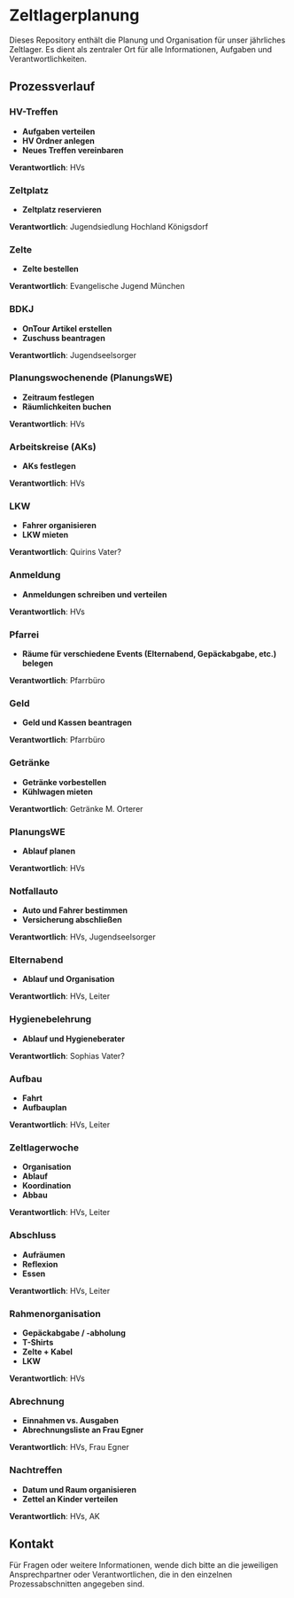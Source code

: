 # Zeltlagerplanung

Dieses Repository enthält die Planung und Organisation für unser jährliches Zeltlager. Es dient als zentraler Ort für alle Informationen, Aufgaben und Verantwortlichkeiten.

## Prozessverlauf

### HV-Treffen
- **Aufgaben verteilen**
- **HV Ordner anlegen**
- **Neues Treffen vereinbaren**

**Verantwortlich**: HVs

### Zeltplatz
- **Zeltplatz reservieren**

**Verantwortlich**: Jugendsiedlung Hochland Königsdorf

### Zelte
- **Zelte bestellen**

**Verantwortlich**: Evangelische Jugend München

### BDKJ
- **OnTour Artikel erstellen**
- **Zuschuss beantragen**

**Verantwortlich**: Jugendseelsorger

### Planungswochenende (PlanungsWE)
- **Zeitraum festlegen**
- **Räumlichkeiten buchen**

**Verantwortlich**: HVs

### Arbeitskreise (AKs)
- **AKs festlegen**

**Verantwortlich**: HVs

### LKW
- **Fahrer organisieren**
- **LKW mieten**

**Verantwortlich**: Quirins Vater?

### Anmeldung
- **Anmeldungen schreiben und verteilen**

**Verantwortlich**: HVs

### Pfarrei
- **Räume für verschiedene Events (Elternabend, Gepäckabgabe, etc.) belegen**

**Verantwortlich**: Pfarrbüro

### Geld
- **Geld und Kassen beantragen**

**Verantwortlich**: Pfarrbüro

### Getränke
- **Getränke vorbestellen**
- **Kühlwagen mieten**

**Verantwortlich**: Getränke M. Orterer

### PlanungsWE
- **Ablauf planen**

**Verantwortlich**: HVs

### Notfallauto
- **Auto und Fahrer bestimmen**
- **Versicherung abschließen**

**Verantwortlich**: HVs, Jugendseelsorger

### Elternabend
- **Ablauf und Organisation**

**Verantwortlich**: HVs, Leiter

### Hygienebelehrung
- **Ablauf und Hygieneberater**

**Verantwortlich**: Sophias Vater?

### Aufbau
- **Fahrt**
- **Aufbauplan**

**Verantwortlich**: HVs, Leiter

### Zeltlagerwoche
- **Organisation**
- **Ablauf**
- **Koordination**
- **Abbau**

**Verantwortlich**: HVs, Leiter

### Abschluss
- **Aufräumen**
- **Reflexion**
- **Essen**

**Verantwortlich**: HVs, Leiter

### Rahmenorganisation
- **Gepäckabgabe / -abholung**
- **T-Shirts**
- **Zelte + Kabel**
- **LKW**

**Verantwortlich**: HVs

### Abrechnung
- **Einnahmen vs. Ausgaben**
- **Abrechnungsliste an Frau Egner**

**Verantwortlich**: HVs, Frau Egner

### Nachtreffen
- **Datum und Raum organisieren**
- **Zettel an Kinder verteilen**

**Verantwortlich**: HVs, AK

## Kontakt
Für Fragen oder weitere Informationen, wende dich bitte an die jeweiligen Ansprechpartner oder Verantwortlichen, die in den einzelnen Prozessabschnitten angegeben sind.
